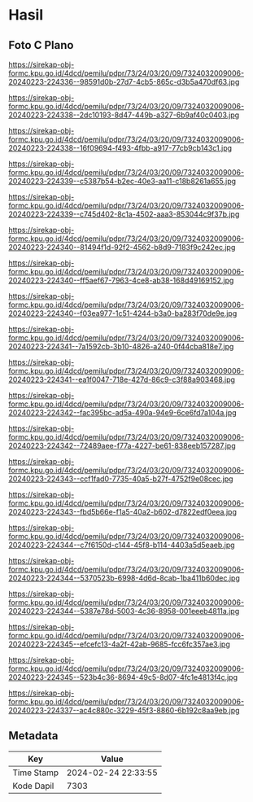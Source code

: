 # Hasil

## Foto C Plano

https://sirekap-obj-formc.kpu.go.id/4dcd/pemilu/pdpr/73/24/03/20/09/7324032009006-20240223-224336--98591d0b-27d7-4cb5-865c-d3b5a470df63.jpg

https://sirekap-obj-formc.kpu.go.id/4dcd/pemilu/pdpr/73/24/03/20/09/7324032009006-20240223-224338--2dc10193-8d47-449b-a327-6b9af40c0403.jpg

https://sirekap-obj-formc.kpu.go.id/4dcd/pemilu/pdpr/73/24/03/20/09/7324032009006-20240223-224338--16f09694-f493-4fbb-a917-77cb9cb143c1.jpg

https://sirekap-obj-formc.kpu.go.id/4dcd/pemilu/pdpr/73/24/03/20/09/7324032009006-20240223-224339--c5387b54-b2ec-40e3-aa11-c18b8261a655.jpg

https://sirekap-obj-formc.kpu.go.id/4dcd/pemilu/pdpr/73/24/03/20/09/7324032009006-20240223-224339--c745d402-8c1a-4502-aaa3-853044c9f37b.jpg

https://sirekap-obj-formc.kpu.go.id/4dcd/pemilu/pdpr/73/24/03/20/09/7324032009006-20240223-224340--81494f1d-92f2-4562-b8d9-7183f9c242ec.jpg

https://sirekap-obj-formc.kpu.go.id/4dcd/pemilu/pdpr/73/24/03/20/09/7324032009006-20240223-224340--ff5aef67-7963-4ce8-ab38-168d49169152.jpg

https://sirekap-obj-formc.kpu.go.id/4dcd/pemilu/pdpr/73/24/03/20/09/7324032009006-20240223-224340--f03ea977-1c51-4244-b3a0-ba283f70de9e.jpg

https://sirekap-obj-formc.kpu.go.id/4dcd/pemilu/pdpr/73/24/03/20/09/7324032009006-20240223-224341--7a1592cb-3b10-4826-a240-0f44cba818e7.jpg

https://sirekap-obj-formc.kpu.go.id/4dcd/pemilu/pdpr/73/24/03/20/09/7324032009006-20240223-224341--ea1f0047-718e-427d-86c9-c3f88a903468.jpg

https://sirekap-obj-formc.kpu.go.id/4dcd/pemilu/pdpr/73/24/03/20/09/7324032009006-20240223-224342--fac395bc-ad5a-490a-94e9-6ce6fd7a104a.jpg

https://sirekap-obj-formc.kpu.go.id/4dcd/pemilu/pdpr/73/24/03/20/09/7324032009006-20240223-224342--72489aee-f77a-4227-be61-838eeb157287.jpg

https://sirekap-obj-formc.kpu.go.id/4dcd/pemilu/pdpr/73/24/03/20/09/7324032009006-20240223-224343--ccf1fad0-7735-40a5-b27f-4752f9e08cec.jpg

https://sirekap-obj-formc.kpu.go.id/4dcd/pemilu/pdpr/73/24/03/20/09/7324032009006-20240223-224343--fbd5b66e-f1a5-40a2-b602-d7822edf0eea.jpg

https://sirekap-obj-formc.kpu.go.id/4dcd/pemilu/pdpr/73/24/03/20/09/7324032009006-20240223-224344--c7f6150d-c144-45f8-b114-4403a5d5eaeb.jpg

https://sirekap-obj-formc.kpu.go.id/4dcd/pemilu/pdpr/73/24/03/20/09/7324032009006-20240223-224344--5370523b-6998-4d6d-8cab-1ba411b60dec.jpg

https://sirekap-obj-formc.kpu.go.id/4dcd/pemilu/pdpr/73/24/03/20/09/7324032009006-20240223-224344--5387e78d-5003-4c36-8958-001eeeb4811a.jpg

https://sirekap-obj-formc.kpu.go.id/4dcd/pemilu/pdpr/73/24/03/20/09/7324032009006-20240223-224345--efcefc13-4a2f-42ab-9685-fcc6fc357ae3.jpg

https://sirekap-obj-formc.kpu.go.id/4dcd/pemilu/pdpr/73/24/03/20/09/7324032009006-20240223-224345--523b4c36-8694-49c5-8d07-4fc1e4813f4c.jpg

https://sirekap-obj-formc.kpu.go.id/4dcd/pemilu/pdpr/73/24/03/20/09/7324032009006-20240223-224337--ac4c880c-3229-45f3-8860-6b192c8aa9eb.jpg


## Metadata

| Key        | Value               |
| ---------- | ------------------- |
| Time Stamp | 2024-02-24 22:33:55 |
| Kode Dapil | 7303                |




